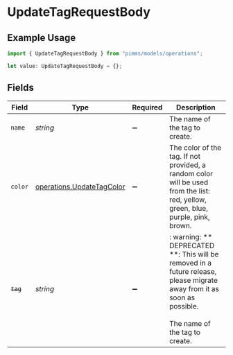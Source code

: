 # UpdateTagRequestBody

## Example Usage

```typescript
import { UpdateTagRequestBody } from "pimms/models/operations";

let value: UpdateTagRequestBody = {};
```

## Fields

| Field                                                                                                                                                   | Type                                                                                                                                                    | Required                                                                                                                                                | Description                                                                                                                                             |
| ------------------------------------------------------------------------------------------------------------------------------------------------------- | ------------------------------------------------------------------------------------------------------------------------------------------------------- | ------------------------------------------------------------------------------------------------------------------------------------------------------- | ------------------------------------------------------------------------------------------------------------------------------------------------------- |
| `name`                                                                                                                                                  | *string*                                                                                                                                                | :heavy_minus_sign:                                                                                                                                      | The name of the tag to create.                                                                                                                          |
| `color`                                                                                                                                                 | [operations.UpdateTagColor](../../models/operations/updatetagcolor.md)                                                                                  | :heavy_minus_sign:                                                                                                                                      | The color of the tag. If not provided, a random color will be used from the list: red, yellow, green, blue, purple, pink, brown.                        |
| ~~`tag`~~                                                                                                                                               | *string*                                                                                                                                                | :heavy_minus_sign:                                                                                                                                      | : warning: ** DEPRECATED **: This will be removed in a future release, please migrate away from it as soon as possible.<br/><br/>The name of the tag to create. |